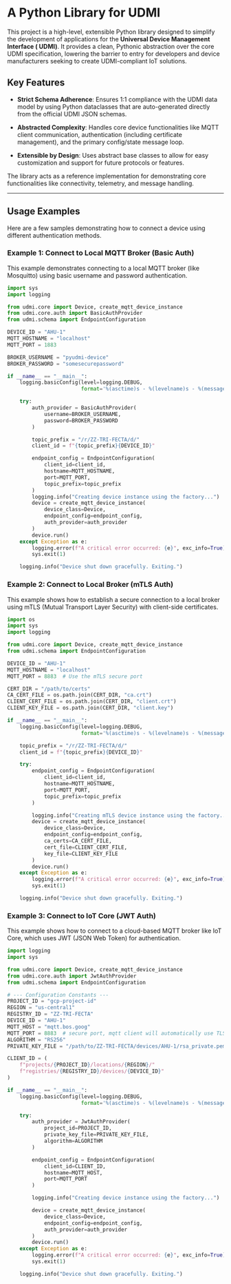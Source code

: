 # A Python Library for UDMI

This project is a high-level, extensible Python library designed to simplify the
development of applications for the **Universal Device Management Interface (
UDMI)**. It provides a clean, Pythonic abstraction over the core UDMI
specification, lowering the barrier to entry for developers and device
manufacturers seeking to create UDMI-compliant IoT solutions.

## Key Features

* **Strict Schema Adherence**: Ensures 1:1 compliance with the UDMI data model
  by using Python dataclasses that are auto-generated directly from the official
  UDMI JSON schemas.

* **Abstracted Complexity**: Handles core device functionalities like MQTT
  client communication, authentication (including certificate management), and
  the primary config/state message loop.

* **Extensible by Design**: Uses abstract base classes to allow for easy
  customization and support for future protocols or features.

The library acts as a reference implementation for demonstrating core
functionalities like connectivity, telemetry, and message handling.

---

## Usage Examples

Here are a few samples demonstrating how to connect a device using different
authentication methods.

### Example 1: Connect to Local MQTT Broker (Basic Auth)

This example demonstrates connecting to a local MQTT broker (like Mosquitto)
using basic username and password authentication.

```python
import sys
import logging

from udmi.core import Device, create_mqtt_device_instance
from udmi.core.auth import BasicAuthProvider
from udmi.schema import EndpointConfiguration

DEVICE_ID = "AHU-1"
MQTT_HOSTNAME = "localhost"
MQTT_PORT = 1883

BROKER_USERNAME = "pyudmi-device"
BROKER_PASSWORD = "somesecurepassword"

if __name__ == "__main__":
    logging.basicConfig(level=logging.DEBUG,
                        format='%(asctime)s - %(levelname)s - %(message)s')

    try:
        auth_provider = BasicAuthProvider(
            username=BROKER_USERNAME,
            password=BROKER_PASSWORD
        )

        topic_prefix = "/r/ZZ-TRI-FECTA/d/"
        client_id = f"{topic_prefix}{DEVICE_ID}"

        endpoint_config = EndpointConfiguration(
            client_id=client_id,
            hostname=MQTT_HOSTNAME,
            port=MQTT_PORT,
            topic_prefix=topic_prefix
        )
        logging.info("Creating device instance using the factory...")
        device = create_mqtt_device_instance(
            device_class=Device,
            endpoint_config=endpoint_config,
            auth_provider=auth_provider
        )
        device.run()
    except Exception as e:
        logging.error(f"A critical error occurred: {e}", exc_info=True)
        sys.exit(1)

    logging.info("Device shut down gracefully. Exiting.")
```

### Example 2: Connect to Local Broker (mTLS Auth)

This example shows how to establish a secure connection to a local broker using
mTLS (Mutual Transport Layer Security) with client-side certificates.

```python
import os
import sys
import logging

from udmi.core import Device, create_mqtt_device_instance
from udmi.schema import EndpointConfiguration

DEVICE_ID = "AHU-1"
MQTT_HOSTNAME = "localhost"
MQTT_PORT = 8883  # Use the mTLS secure port

CERT_DIR = "/path/to/certs"
CA_CERT_FILE = os.path.join(CERT_DIR, "ca.crt")
CLIENT_CERT_FILE = os.path.join(CERT_DIR, "client.crt")
CLIENT_KEY_FILE = os.path.join(CERT_DIR, "client.key")

if __name__ == "__main__":
    logging.basicConfig(level=logging.DEBUG,
                        format='%(asctime)s - %(levelname)s - %(message)s')

    topic_prefix = "/r/ZZ-TRI-FECTA/d/"
    client_id = f"{topic_prefix}{DEVICE_ID}"

    try:
        endpoint_config = EndpointConfiguration(
            client_id=client_id,
            hostname=MQTT_HOSTNAME,
            port=MQTT_PORT,
            topic_prefix=topic_prefix
        )

        logging.info("Creating mTLS device instance using the factory...")
        device = create_mqtt_device_instance(
            device_class=Device,
            endpoint_config=endpoint_config,
            ca_certs=CA_CERT_FILE,
            cert_file=CLIENT_CERT_FILE,
            key_file=CLIENT_KEY_FILE
        )
        device.run()
    except Exception as e:
        logging.error(f"A critical error occurred: {e}", exc_info=True)
        sys.exit(1)

    logging.info("Device shut down gracefully. Exiting.")
```

### Example 3: Connect to IoT Core (JWT Auth)

This example shows how to connect to a cloud-based MQTT broker like IoT Core,
which uses JWT (JSON Web Token) for authentication.

```python
import logging
import sys

from udmi.core import Device, create_mqtt_device_instance
from udmi.core.auth import JwtAuthProvider
from udmi.schema import EndpointConfiguration

# --- Configuration Constants ---
PROJECT_ID = "gcp-project-id"
REGION = "us-central1"
REGISTRY_ID = "ZZ-TRI-FECTA"
DEVICE_ID = "AHU-1"
MQTT_HOST = "mqtt.bos.goog"
MQTT_PORT = 8883  # secure port, mqtt client will automatically use TLS
ALGORITHM = "RS256"
PRIVATE_KEY_FILE = "/path/to/ZZ-TRI-FECTA/devices/AHU-1/rsa_private.pem"

CLIENT_ID = (
    f"projects/{PROJECT_ID}/locations/{REGION}/"
    f"registries/{REGISTRY_ID}/devices/{DEVICE_ID}"
)

if __name__ == "__main__":
    logging.basicConfig(level=logging.DEBUG,
                        format='%(asctime)s - %(levelname)s - %(message)s')

    try:
        auth_provider = JwtAuthProvider(
            project_id=PROJECT_ID,
            private_key_file=PRIVATE_KEY_FILE,
            algorithm=ALGORITHM
        )

        endpoint_config = EndpointConfiguration(
            client_id=CLIENT_ID,
            hostname=MQTT_HOST,
            port=MQTT_PORT
        )

        logging.info("Creating device instance using the factory...")

        device = create_mqtt_device_instance(
            device_class=Device,
            endpoint_config=endpoint_config,
            auth_provider=auth_provider
        )
        device.run()
    except Exception as e:
        logging.error(f"A critical error occurred: {e}", exc_info=True)
        sys.exit(1)

    logging.info("Device shut down gracefully. Exiting.")
```